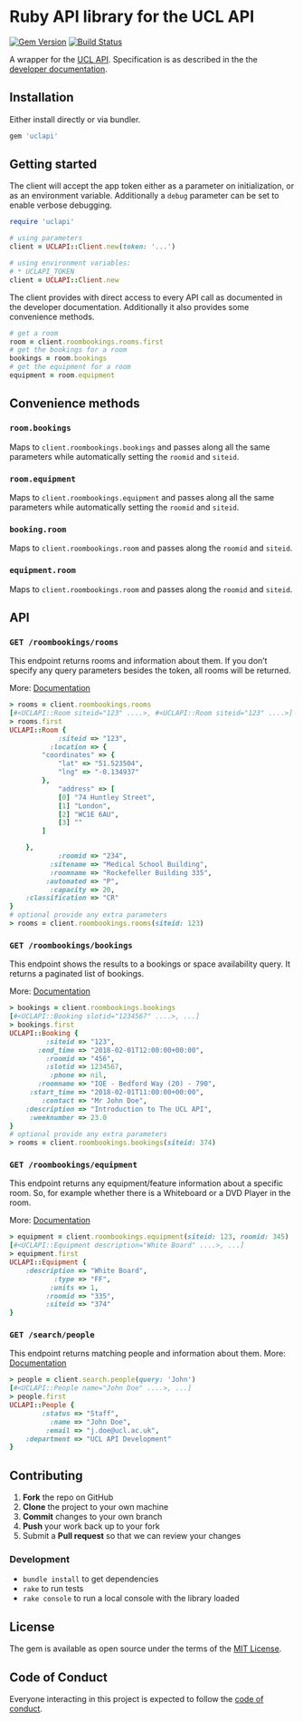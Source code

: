# Ruby API library for the UCL API

[![Gem Version](https://badge.fury.io/rb/uclapi.svg)](https://badge.fury.io/rb/uclapi) [![Build Status](https://travis-ci.org/cbetta/uclapi.svg?branch=master)](https://travis-ci.org/cbetta/uclapi)

A wrapper for the [UCL API](https://uclapi.com/). Specification is as described in the the [developer documentation](https://docs.uclapi.com/).

## Installation

Either install directly or via bundler.

```rb
gem 'uclapi'
```

## Getting started

The client will accept the app token either as a parameter on initialization,
or as an environment variable. Additionally a `debug` parameter can be set to enable verbose debugging.

```rb
require 'uclapi'

# using parameters
client = UCLAPI::Client.new(token: '...')

# using environment variables:
# * UCLAPI_TOKEN
client = UCLAPI::Client.new
```

The client provides with direct access to every API call as documented in the
developer documentation. Additionally it also provides some convenience methods.

```rb
# get a room
room = client.roombookings.rooms.first
# get the bookings for a room
bookings = room.bookings
# get the equipment for a room
equipment = room.equipment
```

## Convenience methods

### `room.bookings`

Maps to `client.roombookings.bookings` and passes along all the
same parameters while automatically setting the `roomid` and `siteid`.

### `room.equipment`

Maps to `client.roombookings.equipment` and passes along all the
same parameters while automatically setting the `roomid` and `siteid`.

### `booking.room`

Maps to `client.roombookings.room` and passes along the `roomid` and `siteid`.

### `equipment.room`

Maps to `client.roombookings.room` and passes along the `roomid` and `siteid`.


## API

### `GET /roombookings/rooms`

This endpoint returns rooms and information about them. If you don’t specify any query parameters besides the token, all rooms will be returned.

More: [Documentation](https://docs.uclapi.com/#get-rooms)

```rb
> rooms = client.roombookings.rooms
[#<UCLAPI::Room siteid="123" ....>, #<UCLAPI::Room siteid="123" ....>]
> rooms.first
UCLAPI::Room {
            :siteid => "123",
          :location => {
        "coordinates" => {
            "lat" => "51.523504",
            "lng" => "-0.134937"
        },
            "address" => [
            [0] "74 Huntley Street",
            [1] "London",
            [2] "WC1E 6AU",
            [3] ""
        ]

    },
            :roomid => "234",
          :sitename => "Medical School Building",
          :roomname => "Rockefeller Building 335",
         :automated => "P",
          :capacity => 20,
    :classification => "CR"
}
# optional provide any extra parameters
> rooms = client.roombookings.rooms(siteid: 123)
```

### `GET /roombookings/bookings`

This endpoint shows the results to a bookings or space availability query. It returns a paginated list of bookings.

More: [Documentation](https://docs.uclapi.com/#get-bookings)

```rb
> bookings = client.roombookings.bookings
[#<UCLAPI::Booking slotid="1234567" ....>, ...]
> bookings.first
UCLAPI::Booking {
         :siteid => "123",
       :end_time => "2018-02-01T12:00:00+00:00",
         :roomid => "456",
         :slotid => 1234567,
          :phone => nil,
       :roomname => "IOE - Bedford Way (20) - 790",
     :start_time => "2018-02-01T11:00:00+00:00",
        :contact => "Mr John Doe",
    :description => "Introduction to The UCL API",
     :weeknumber => 23.0
}
# optional provide any extra parameters
> rooms = client.roombookings.bookings(siteid: 374)
```

### `GET /roombookings/equipment`

This endpoint returns any equipment/feature information about a specific room. So, for example whether there is a Whiteboard or a DVD Player in the room.

More: [Documentation](https://docs.uclapi.com/#get-equipment)

```rb
> equipment = client.roombookings.equipment(siteid: 123, roomid: 345)
[#<UCLAPI::Equipment description="White Board" ....>, ...]
> equipment.first
UCLAPI::Equipment {
    :description => "White Board",
           :type => "FF",
          :units => 1,
         :roomid => "335",
         :siteid => "374"
}
```

### `GET /search/people`

This endpoint returns matching people and information about them.
More: [Documentation](https://docs.uclapi.com/#get-people)

```rb
> people = client.search.people(query: 'John')
[#<UCLAPI::People name="John Doe" ....>, ...]
> people.first
UCLAPI::People {
        :status => "Staff",
          :name => "John Doe",
         :email => "j.doe@ucl.ac.uk",
    :department => "UCL API Development"
}
```

## Contributing

 1. **Fork** the repo on GitHub
 2. **Clone** the project to your own machine
 3. **Commit** changes to your own branch
 4. **Push** your work back up to your fork
 5. Submit a **Pull request** so that we can review your changes

### Development

* `bundle install` to get dependencies
* `rake` to run tests
* `rake console` to run a local console with the library loaded

## License

The gem is available as open source under the terms of the [MIT License](https://opensource.org/licenses/MIT).

## Code of Conduct

Everyone interacting in this project is expected to follow the [code of conduct](https://github.com/cbetta/uclapi/blob/master/CODE_OF_CONDUCT.md).
